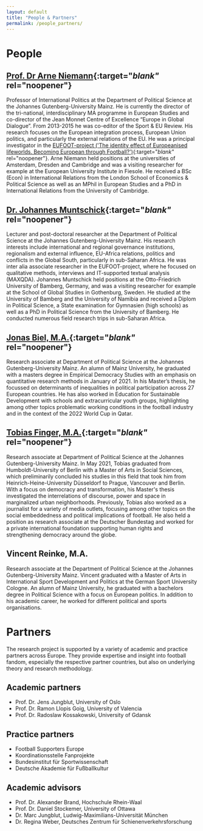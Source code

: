 ```yaml
---
layout: default
title: "People & Partners"
permalink: /people_partners/
---
```

# People

## [Prof. Dr Arne Niemann](https://international.politics.uni-mainz.de/staff/arne-niemann/){:target="_blank"_ rel="noopener"}

Professor of International Politics at the Department of Political Science at the Johannes Gutenberg-University Mainz. He is currently the director of the tri-national, interdisciplinary MA programme in European Studies and co-director of the Jean Monnet Centre of Excellence “Europe in Global Dialogue”. From 2013-2015 he was co-editor of the Sport & EU Review. His research focuses on the European integration process, European Union politics, and particularly the external relations of the EU. He was a principal investigator in the [EUFOOT-project ('The identity effect of Europeanised lifeworlds. Becoming European through Football?')](https://eufoot.github.io/){:target="_blank"_ rel="noopener"}. Arne Niemann held positions at the universities of Amsterdam, Dresden and Cambridge and was a visiting researcher for example at the European University Institute in Fiesole. He received a BSc (Econ) in International Relations from the London School of Economics & Political Science as well as an MPhil in European Studies and a PhD in International Relations from the University of Cambridge.

## [Dr. Johannes Muntschick](https://international.politics.uni-mainz.de/staff/johannes-muntschick/){:target="_blank"_ rel="noopener"}
Lecturer and post-doctoral researcher at the Department of Political Science at the Johannes Gutenberg-University Mainz. His research interests include international and regional governance institutions, regionalism and external influence, EU-Africa relations, politics and conflicts in the Global South, particularly in sub-Saharan Africa. He was inter alia associate researcher in the EUFOOT-project, where he focused on qualitative methods, interviews and IT-supported textual analysis (MAXQDA). Johannes Muntschick held positions at the Otto-Friedrich University of Bamberg, Germany, and was a visiting researcher for example at the School of Global Studies in Gothenburg, Sweden. He studied at the University of Bamberg and the University of Namibia and received a Diplom in Political Science, a State examination for Gymnasien (high schools) as well as a PhD in Political Science from the University of Bamberg. He conducted numerous field research trips in sub-Saharan Africa.

## [Jonas Biel, M.A.](https://internationale.politik.uni-mainz.de/jonas-biel/){:target="_blank"_ rel="noopener"}
Research associate at Department of Political Science at the Johannes Gutenberg-University Mainz. An alumn of Mainz University, he graduated with a masters degree in Empirical Democracy Studies with an emphasis on quantitative research methods in January of 2021. In his Master’s thesis, he focussed on determinants of inequalities in political participation across 27 European countries. He has also worked in Education for Sustainable Development with schools and extracurricular youth groups, highlighting among other topics problematic working conditions in the football industry and in the context of the 2022 World Cup in Qatar.

## [Tobias Finger, M.A.](https://internationale.politik.uni-mainz.de/tobias-finger/){:target="_blank"_ rel="noopener"}
Research associate at Department of Political Science at the Johannes Gutenberg-University Mainz. In May 2021, Tobias graduated from Humboldt-University of Berlin with a Master of Arts in Social Sciences, which preliminarily concluded his studies in this field that took him from Heinrich-Heine-University Düsseldorf to Prague, Vancouver and Berlin. With a focus on democracy and transformation, his Master's thesis investigated the interrelations of discourse, power and space in marginalized urban neighborhoods. Previously, Tobias also worked as a journalist for a variety of media outlets, focusing among other topics on the social embeddedness and political implications of football. He also held a position as research associate at the Deutscher Bundestag and worked for a private international foundation supporting human rights and strengthening democracy around the globe.

## Vincent Reinke, M.A.
Research associate at the Department of Political Science at the Johannes Gutenberg-University Mainz. Vincent graduated with a Master of Arts in International Sport Development and Politics at the German Sport University Cologne. An alumn of Mainz University, he graduated with a bachelors degree in Political Science with a focus on European politics. In addition to his academic career, he worked for different political and sports organisations.

# Partners

The research project is supported by a variety of academic and practice partners across Europe. They provide expertise and insight into football fandom, especially the respective partner countries, but also on underlying theory and research methodology.

## Academic partners
- Prof. Dr. Jens Jungblut, University of Oslo
- Prof. Dr. Ramon Llopis Goig, University of Valencia
- Prof. Dr. Radoslaw Kossakowski, University of Gdansk

## Practice partners
- Football Supporters Europe
- Koordinationsstelle Fanprojekte
- Bundesinstitut für Sportwissenschaft
- Deutsche Akademie für Fußballkultur

## Academic advisors
- Prof. Dr. Alexander Brand, Hochschule Rhein-Waal
- Prof. Dr. Daniel Stockemer, University of Ottawa
- Dr. Marc Jungblut, Ludwig-Maximilians-Universität München
- Dr. Regina Weber, Deutsches Zentrum für Schienenverkehrsforschung
